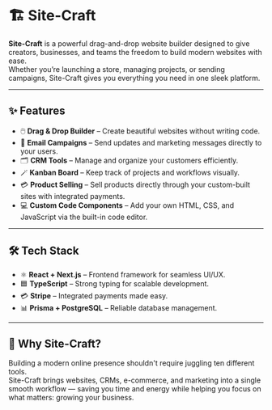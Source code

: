 # 🏗️ Site-Craft

**Site-Craft** is a powerful drag-and-drop website builder designed to give creators, businesses, and teams the freedom to build modern websites with ease.  
Whether you’re launching a store, managing projects, or sending campaigns, Site-Craft gives you everything you need in one sleek platform.

---

## ✨ Features

- 🖱️ **Drag & Drop Builder** – Create beautiful websites without writing code.  
- 📧 **Email Campaigns** – Send updates and marketing messages directly to your users.  
- 🗂️ **CRM Tools** – Manage and organize your customers efficiently.  
- 🪄 **Kanban Board** – Keep track of projects and workflows visually.  
- 💳 **Product Selling** – Sell products directly through your custom-built sites with integrated payments.  
- 💻 **Custom Code Components** – Add your own HTML, CSS, and JavaScript via the built-in code editor.  

---

## 🛠️ Tech Stack

- ⚛️ **React + Next.js** – Frontend framework for seamless UI/UX.  
- 🟦 **TypeScript** – Strong typing for scalable development.  
- 💳 **Stripe** – Integrated payments made easy.  
- 📊 **Prisma + PostgreSQL** – Reliable database management.  

---

## 🚀 Why Site-Craft?

Building a modern online presence shouldn't require juggling ten different tools.  
Site-Craft brings websites, CRMs, e-commerce, and marketing into a single smooth workflow — saving you time and energy while helping you focus on what matters: growing your business.
